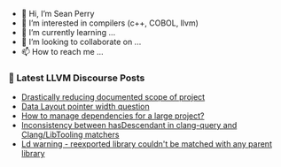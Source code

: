 - 👋 Hi, I’m Sean Perry
- 👀 I’m interested in compilers (c++, COBOL, llvm)
- 🌱 I’m currently learning ...
- 💞️ I’m looking to collaborate on ...
- 📫 How to reach me ...

<!---
s66perry/s66perry is a ✨ special ✨ repository because its `README.md` (this file) appears on your GitHub profile.
You can click the Preview link to take a look at your changes.
--->
### 📕 Latest LLVM Discourse Posts

<!-- DISCOURSE-LLVM:START -->
- [Drastically reducing documented scope of project](https://discourse.llvm.org/t/drastically-reducing-documented-scope-of-project/80484#post_2)
- [Data Layout pointer width question](https://discourse.llvm.org/t/data-layout-pointer-width-question/80835#post_2)
- [How to manage dependencies for a large project?](https://discourse.llvm.org/t/how-to-manage-dependencies-for-a-large-project/80840#post_1)
- [Inconsistency between hasDescendant in clang-query and Clang/LibTooling matchers](https://discourse.llvm.org/t/inconsistency-between-hasdescendant-in-clang-query-and-clang-libtooling-matchers/80799#post_3)
- [Ld warning - reexported library couldn&#39;t be matched with any parent library](https://discourse.llvm.org/t/ld-warning-reexported-library-couldnt-be-matched-with-any-parent-library/80838#post_1)
<!-- DISCOURSE-LLVM:END -->
